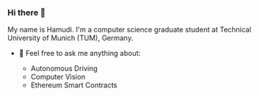 ### Hi there 👋

My name is Hamudi. I'm a computer science graduate student at Technical University of Munich (TUM), Germany.

- 💬 Feel free to ask me anything about:

  * Autonomous Driving
  * Computer Vision
  * Ethereum Smart Contracts
